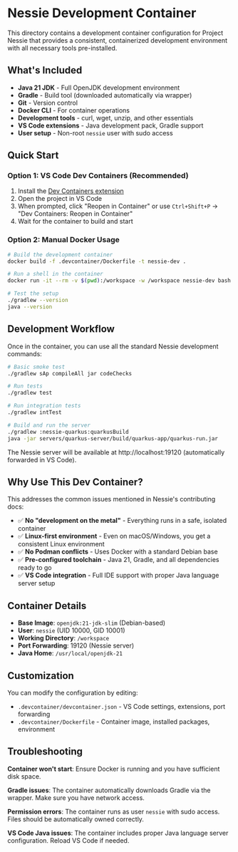 # Nessie Development Container

This directory contains a development container configuration for Project Nessie that provides a consistent, containerized development environment with all necessary tools pre-installed.

## What's Included

- **Java 21 JDK** - Full OpenJDK development environment
- **Gradle** - Build tool (downloaded automatically via wrapper)
- **Git** - Version control
- **Docker CLI** - For container operations
- **Development tools** - curl, wget, unzip, and other essentials
- **VS Code extensions** - Java development pack, Gradle support
- **User setup** - Non-root `nessie` user with sudo access

## Quick Start

### Option 1: VS Code Dev Containers (Recommended)

1. Install the [Dev Containers extension](https://marketplace.visualstudio.com/items?itemName=ms-vscode-remote.remote-containers)
2. Open the project in VS Code
3. When prompted, click "Reopen in Container" or use `Ctrl+Shift+P` → "Dev Containers: Reopen in Container"
4. Wait for the container to build and start

### Option 2: Manual Docker Usage

```bash
# Build the development container
docker build -f .devcontainer/Dockerfile -t nessie-dev .

# Run a shell in the container
docker run -it --rm -v $(pwd):/workspace -w /workspace nessie-dev bash

# Test the setup
./gradlew --version
java --version
```

## Development Workflow

Once in the container, you can use all the standard Nessie development commands:

```bash
# Basic smoke test
./gradlew sAp compileAll jar codeChecks

# Run tests
./gradlew test

# Run integration tests  
./gradlew intTest

# Build and run the server
./gradlew :nessie-quarkus:quarkusBuild
java -jar servers/quarkus-server/build/quarkus-app/quarkus-run.jar
```

The Nessie server will be available at http://localhost:19120 (automatically forwarded in VS Code).

## Why Use This Dev Container?

This addresses the common issues mentioned in Nessie's contributing docs:

- ✅ **No "development on the metal"** - Everything runs in a safe, isolated container
- ✅ **Linux-first environment** - Even on macOS/Windows, you get a consistent Linux environment  
- ✅ **No Podman conflicts** - Uses Docker with a standard Debian base
- ✅ **Pre-configured toolchain** - Java 21, Gradle, and all dependencies ready to go
- ✅ **VS Code integration** - Full IDE support with proper Java language server setup

## Container Details

- **Base Image**: `openjdk:21-jdk-slim` (Debian-based)
- **User**: `nessie` (UID 10000, GID 10001) 
- **Working Directory**: `/workspace`
- **Port Forwarding**: 19120 (Nessie server)
- **Java Home**: `/usr/local/openjdk-21`

## Customization

You can modify the configuration by editing:
- `.devcontainer/devcontainer.json` - VS Code settings, extensions, port forwarding
- `.devcontainer/Dockerfile` - Container image, installed packages, environment

## Troubleshooting

**Container won't start**: Ensure Docker is running and you have sufficient disk space.

**Gradle issues**: The container automatically downloads Gradle via the wrapper. Make sure you have network access.

**Permission errors**: The container runs as user `nessie` with sudo access. Files should be automatically owned correctly.

**VS Code Java issues**: The container includes proper Java language server configuration. Reload VS Code if needed.